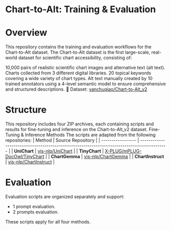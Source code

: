 #  **Chart-to-Alt: Training & Evaluation**

# Overview
This repository contains the training and evaluation workflows for the Chart-to-Alt dataset.
The Chart-to-Alt dataset is the first large-scale, real-world dataset for scientific chart accessibility, consisting of:

10,000 pairs of realistic scientific chart images and alternative text (alt text).
Charts collected from 3 different digital libraries.
20 topical keywords covering a wide variety of chart types.
Alt text manually created by 10 trained annotators using a 4-level semantic model to ensure comprehensive and structured descriptions.
🔗 Dataset: [yanchuqiao/Chart-to-Alt_v2](https://huggingface.co/datasets/yanchuqiao/Chart-to-Alt_v2)


# Structure
This repository includes four ZIP archives, each containing scripts and results for fine-tuning and inference on the Chart-to-Alt_v2 dataset.
Fine-Tuning & Inference Methods
The scripts are adapted from the following repositories:
| Method            | Source Repository                                                                           |
| ----------------- | ------------------------------------------------------------------------------------------- |
| **UniChart**      | [vis-nlp/UniChart](https://github.com/vis-nlp/UniChart)                                     |
| **TinyChart**     | [X-PLUG/mPLUG-DocOwl/TinyChart](https://github.com/X-PLUG/mPLUG-DocOwl/tree/main/TinyChart) |
| **ChartGemma**    | [vis-nlp/ChartGemma](https://github.com/vis-nlp/ChartGemma)                                 |
| **ChartInstruct** | [vis-nlp/ChartInstruct](https://github.com/vis-nlp/ChartInstruct)                           |

# Evaluation
Evaluation scripts are organized separately and support:
* 1 prompt evaluation.
* 2 prompts evaluation.
  
These scripts apply for all four methods. 
